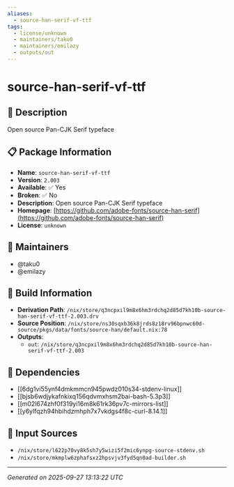 ```yaml
---
aliases:
  - source-han-serif-vf-ttf
tags:
  - license/unknown
  - maintainers/taku0
  - maintainers/emilazy
  - outputs/out
---
```


# source-han-serif-vf-ttf

## 📝 Description

Open source Pan-CJK Serif typeface

## 📋 Package Information

- **Name**: `source-han-serif-vf-ttf`
- **Version**: `2.003`
- **Available**: ✅ Yes
- **Broken**: ✅ No
- **Description**: Open source Pan-CJK Serif typeface
- **Homepage**: [https://github.com/adobe-fonts/source-han-serif](https://github.com/adobe-fonts/source-han-serif)
- **License**: `unknown`
## 👥 Maintainers

- @taku0
- @emilazy


## 🔧 Build Information

- **Derivation Path**: `/nix/store/q3ncpxil9m8x6hm3rdchq2d85d7kh10b-source-han-serif-vf-ttf-2.003.drv`
- **Source Position**: `/nix/store/ns30sqxb36k8jrds8z18rv96bpnwc60d-source/pkgs/data/fonts/source-han/default.nix:78`
- **Outputs**:
  - `out`:  `/nix/store/q3ncpxil9m8x6hm3rdchq2d85d7kh10b-source-han-serif-vf-ttf-2.003`

## 🔗 Dependencies

- [[6dg1vi55ynf4dmkmmcn945pwdz010s34-stdenv-linux]]
- [[bjsb6wdjykafnkixq156qdvmxhsm2bai-bash-5.3p3]]
- [[m02l674zhf0f319yi16m8k61rk36pv7c-mirrors-list]]
- [[y6ylfqzh94hbihdzmhph7x7vkdgs4f8c-curl-8.14.1]]

## 📁 Input Sources

- `/nix/store/l622p70vy8k5sh7y5wizi5f2mic6ynpg-source-stdenv.sh`
- `/nix/store/mkmplw6zphafsxz2hpsvjv3fyd5qn0ad-builder.sh`

---
*Generated on 2025-09-27 13:13:22 UTC*
